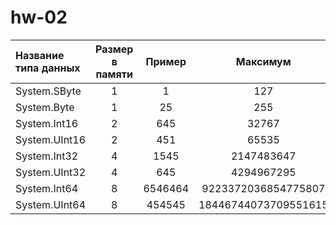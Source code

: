 # hw-02

Название типа данных |Размер в памяти|Пример|Максимум|Минимум
:---|:-----:|:----:|:-----:|-----:
System.SByte  |   1  |         1    |                     127   |                    -128    
System.Byte   |   1  |        25    |                     255   |                       0    
System.Int16  |   2  |       645    |                   32767   |                  -32768    
System.UInt16 |   2  |       451    |                   65535   |                       0    
System.Int32  |   4  |      1545    |              2147483647   |             -2147483648    
System.UInt32 |   4  |       645    |              4294967295   |                       0    
System.Int64  |   8  |   6546464    |     9223372036854775807   |    -9223372036854775808    
System.UInt64 |   8  |    454545    |    18446744073709551615   |                       0    
